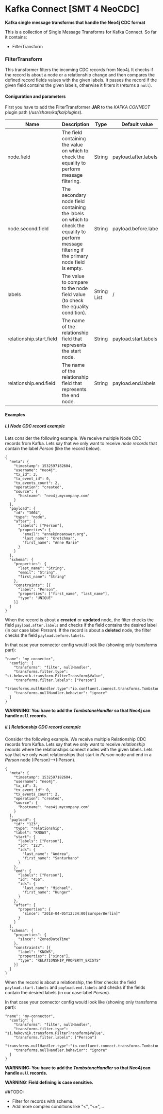 # Kafka Connect [SMT 4 NeoCDC]
**Kafka single message transforms that handle the Neo4j CDC format**

This is a collection of Single Message Transforms for Kafka Connect. So far it contains:
* FilterTransform

### FilterTransform

This transformer filters the incoming CDC records from Neo4j.
It checks if the record is about a node or a relationship change and then compares the defined record fields values 
with the given labels. It passes the record if the given field contains the given labels, otherwise it filters it (returns a `null`).

#### Coniguration and parameters
First you have to add the FilterTransformer **JAR** to the *KAFKA CONNECT* plugin path (*/usr/share/kafka/plugins*).

Name | Description | Type | Default value | Importance
---- | ----------- | ---- | ------------ | ------------
node.field | The field containing the value on which to check the equality to perform message filtering. | String | payload.after.labels | Low
node.second.field | The secondary node field containing the labels on which to check the equality to perform message filtering if the primary node field is empty. | String |payload.before.labels| Low
labels | The value to compare to the node field value (to check the equality condition). | String List|/| High
relationship.start.field | The name of the relationship field that represents the start node.| String | payload.start.labels| Low
relationship.end.field | The name of the relationship field that represents the end node. | String | payload.end.labels | Low

#### Examples

##### i.) Node CDC record example
Lets consider the following example. We receive multiple Node CDC records from Kafka.
Lets say that we only want to receive *node records* that contain the label *Person* (like the record below).
```
{
  "meta": {
    "timestamp": 1532597182604,
    "username": "neo4j",
    "tx_id": 3,
    "tx_event_id": 0,
    "tx_events_count": 2,
    "operation": "created",
    "source": {
      "hostname": "neo4j.mycompany.com"
    }
  },
  "payload": {
    "id": "1004",
    "type": "node",
    "after": {
      "labels": ["Person"],
      "properties": {
        "email": "annek@noanswer.org",
        "last_name": "Kretchmar",
        "first_name": "Anne Marie"
      }
    }
  },
  "schema": {
    "properties": {
      "last_name": "String",
      "email": "String",
      "first_name": "String"
    },
    "constraints": [{
      "label": "Person",
      "properties": ["first_name", "last_name"],
      "type": "UNIQUE"
    }]
  }
}
```
When the record is about a **created** or **updated** node, the filter checks the field `payload.after.labels`
and checks if the field contains the desired label (in our case label *Person*). 
If the record is about a **deleted** node, the filter checks the field `payload.before.labels`.

In that case your connector config would look like (showing only transforms part):
```
"name": "my-connector",
  "config": {
	"transforms": "filter, nullHandler",		
	"transforms.filter.type": "si.hekovnik.transform.FilterTransform$Value",
	"transforms.filter.labels": ["Person"]
	"transforms.nullHandler.type":"io.confluent.connect.transforms.TombstoneHandler",
	"transforms.nullHandler.behavior": "ignore"
  }
} 
```
**WARNNING: You have to add the *TombstoneHandler* so that Neo4j can handle `null` records.**

##### ii.) Relationship CDC record example
Consider the following example. We receive multiple Relationship CDC records from Kafka.
Lets say that we only want to receive *relationship records* where the relationships connect nodes 
with the given labels. Lets say that we only want relationships that start in *Person* node and end in a *Person*
node (:Person)-->(:Person). 
```
{
  "meta": {
    "timestamp": 1532597182604,
    "username": "neo4j",
    "tx_id": 3,
    "tx_event_id": 0,
    "tx_events_count": 2,
    "operation": "created",
    "source": {
      "hostname": "neo4j.mycompany.com"
    }
  },
  "payload": {
    "id": "123",
    "type": "relationship",
    "label": "KNOWS",
    "start": {
      "labels": ["Person"],
      "id": "123",
      "ids": {
        "last_name": "Andrea",
        "first_name": "Santurbano"
      }
    },
    "end": {
      "labels": ["Person"],
      "id": "456",
      "ids": {
        "last_name": "Michael",
        "first_name": "Hunger"
      }
    },
    "after": {
      "properties": {
        "since": "2018-04-05T12:34:00[Europe/Berlin]"
      }
    }
  },
  "schema": {
    "properties": {
      "since": "ZonedDateTime"
    },
    "constraints": [{
      "label": "KNOWS",
      "properties": ["since"],
      "type": "RELATIONSHIP_PROPERTY_EXISTS"
    }]
  }
}
```
When the record is about a relationship, the filter checks the field `payload.start.labels` and
`payload.end.labels` and checks if the fields contain the desired labels (in our case label *Person*). 

In that case your connector config would look like (showing only transforms part):
```
"name": "my-connector",
  "config": {
	"transforms": "filter, nullHandler",		
	"transforms.filter.type": "si.hekovnik.transform.FilterTransform$Value",
	"transforms.filter.labels": ["Person"]
	"transforms.nullHandler.type":"io.confluent.connect.transforms.TombstoneHandler",
	"transforms.nullHandler.behavior": "ignore"
  }
} 
```
**WARNNING: You have to add the *TombstoneHandler* so that Neo4j can handle `null` records.**

**WARNING: Field defining is case sensitive.**

##TODO:
+ Filter for records with schema.
+ Add more complex conditions like "<", "<=",...